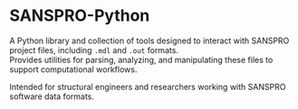 # SANSPRO-Python

A Python library and collection of tools designed to interact with SANSPRO project files, including `.mdl` and `.out` formats.  
Provides utilities for parsing, analyzing, and manipulating these files to support computational workflows.  

Intended for structural engineers and researchers working with SANSPRO software data formats.
